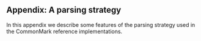 ## Appendix: A parsing strategy  
In this appendix we describe some features of the parsing strategy used in the CommonMark reference implementations.  